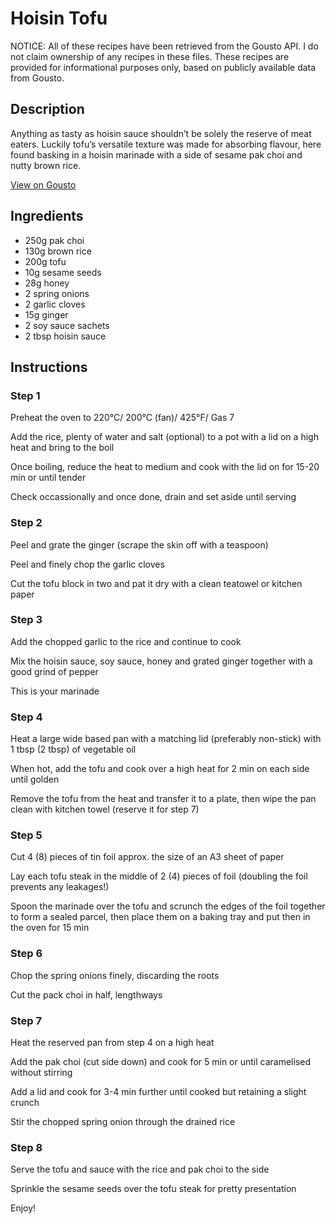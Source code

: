 # Hoisin Tofu

NOTICE: All of these recipes have been retrieved from the Gousto API. I do not claim ownership of any recipes in these files. These recipes are provided for informational purposes only, based on publicly available data from Gousto.

## Description

Anything as tasty as hoisin sauce shouldn’t be solely the reserve of meat eaters. Luckily tofu’s versatile texture was made for absorbing flavour, here found basking in a hoisin marinade with a side of sesame pak choi and nutty brown rice. 
				
				

[View on Gousto](https://www.gousto.co.uk/recipes/cookbook/hoisin-tofu)

## Ingredients

- 250g pak choi
- 130g brown rice 
- 200g tofu
- 10g sesame seeds
- 28g honey
- 2 spring onions
- 2 garlic cloves
- 15g ginger
- 2 soy sauce sachets
- 2 tbsp hoisin sauce

## Instructions


### Step 1

Preheat the oven to 220&deg;C/ 200&deg;C (fan)/ 425&deg;F/ Gas 7


Add the rice, plenty of water and salt (optional) to a pot with a lid on a high heat and bring to the boil


Once boiling, reduce the heat to medium and cook with the lid on for 15-20 min or until tender


Check occassionally and once done, drain and set aside until serving


### Step 2

Peel and grate the ginger (scrape the skin off with a teaspoon)


Peel and finely chop the garlic cloves


Cut the tofu block in two and pat it dry with a clean teatowel or kitchen paper


### Step 3

Add the chopped garlic to the rice and continue to cook


Mix the hoisin sauce, soy sauce, honey and grated ginger together with a good grind of pepper


This is your marinade


### Step 4

Heat a large wide based pan with a matching lid (preferably non-stick) with 1 tbsp <span class="text-danger">(2 tbsp)</span> of vegetable oil


When hot, add the tofu and cook over a high heat for 2 min on each side until golden&nbsp;


Remove the tofu from the heat and transfer it to a plate, then wipe the pan clean with kitchen towel (reserve it for step 7)


### Step 5

Cut 4 <span class="text-danger">(8)</span> pieces of tin foil approx. the size of an A3 sheet of paper


Lay each tofu steak in the middle of 2 <span class="text-danger">(4)</span> pieces of foil (doubling the foil prevents any leakages!)


Spoon the marinade over the tofu and scrunch the edges of the foil together to form a sealed parcel, then place them on a baking tray and put then in the oven for 15 min&nbsp;


### Step 6

Chop the spring onions finely, discarding the roots


Cut the pack choi in half, lengthways


### Step 7

Heat the reserved pan from step 4 on a high heat


Add the pak choi (cut side down) and cook for 5 min or until caramelised without stirring


Add a lid and cook for 3-4 min further until cooked but retaining a slight crunch


Stir the chopped spring onion through the drained rice

### Step 8

Serve the tofu and sauce with the rice and pak choi to the side


Sprinkle the sesame seeds over the tofu steak for pretty presentation


Enjoy!

